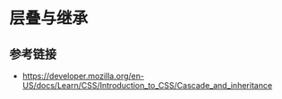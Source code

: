 # 层叠与继承

## 参考链接
* https://developer.mozilla.org/en-US/docs/Learn/CSS/Introduction_to_CSS/Cascade_and_inheritance
